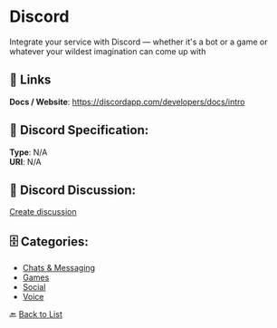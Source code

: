 # Discord


Integrate your service with Discord — whether it's a bot or a game or whatever your wildest imagination can come up with

##  🔗 Links
**Docs / Website**: https://discordapp.com/developers/docs/intro

## 🧬 Discord Specification:
**Type**: N/A  
**URI**: N/A

## 💬 Discord Discussion:
[Create discussion](https://github.com/apis-list/apis-list/discussions/new)

## 🗄️ Categories:
- [Chats & Messaging](https://github.com/apis-list/apis-list#chats--messaging-)
- [Games](https://github.com/apis-list/apis-list#games-)
- [Social](https://github.com/apis-list/apis-list#social-)
- [Voice](https://github.com/apis-list/apis-list#voice-)




🔙 [Back to List](https://github.com/apis-list/apis-list)
